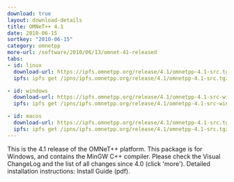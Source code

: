 ```yaml
---
download: true
layout: download-details
title: OMNeT++ 4.1
date: 2010-06-15
sortkey: "2010-06-15"
category: omnetpp
more-url: /software/2010/06/13/omnet-41-released
tabs:
- id: linux
  download-url: https://ipfs.omnetpp.org/release/4.1/omnetpp-4.1-src.tgz
  ipfs: ipfs get /ipns/ipfs.omnetpp.org/release/4.1/omnetpp-4.1-src.tgz

- id: windows
  download-url: https://ipfs.omnetpp.org/release/4.1/omnetpp-4.1-src-windows.zip
  ipfs: ipfs get /ipns/ipfs.omnetpp.org/release/4.1/omnetpp-4.1-src-windows.zip

- id: macos
  download-url: https://ipfs.omnetpp.org/release/4.1/omnetpp-4.1-src.tgz
  ipfs: ipfs get /ipns/ipfs.omnetpp.org/release/4.1/omnetpp-4.1-src.tgz
---
```


This is the 4.1 release of the OMNeT++ platform. This package is for Windows, and contains the MinGW C++ compiler. Please check the Visual ChangeLog and the list of all changes since 4.0 (click 'more'). Detailed installation instructions: Install Guide (pdf).


